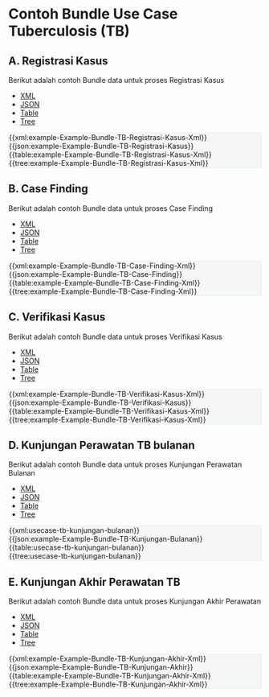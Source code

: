 # Contoh Bundle Use Case Tuberculosis (TB)

## A. Registrasi Kasus
Berikut adalah contoh Bundle data untuk proses Registrasi Kasus
<!--// start of code snippet -->
<div>
    <ul class="nav nav-tabs" role="tablist">
      <li role="presentation">
        <a href="#xml-2" aria-controls="xml" role="tab" data-toggle="tab">XML</a>
      </li>
      <li role="presentation" class="active">
        <a href="#json-2" aria-controls="json" role="tab" data-toggle="tab">JSON</a>
      </li>
        <li role="presentation">
        <a href="#table-2" aria-controls="table" role="tab" data-toggle="tab">Table</a>
      </li>
      <li role="presentation">
        <a href="#tree-2" aria-controls="tree" role="tab" data-toggle="tab">Tree</a>
      </li>
  </ul>

  <!-- Tab panes -->
  <div class="tab-content snippet" style="background: #F6F8F8;border: 1px solid #e8edee;">
    <div role="tabpanel" class="tab-pane" id="xml-2">
      {{xml:example-Example-Bundle-TB-Registrasi-Kasus-Xml}}
    </div>
    <div role="tabpanel" class="tab-pane active" id="json-2">
      {{json:example-Example-Bundle-TB-Registrasi-Kasus}}
    </div>
    <div role="tabpanel" class="tab-pane" id="table-2">
      {{table:example-Example-Bundle-TB-Registrasi-Kasus-Xml}}
    </div>
    <div role="tabpanel" class="tab-pane" id="tree-2">
      {{tree:example-Example-Bundle-TB-Registrasi-Kasus-Xml}}
    </div>
  </div>
</div>
<!--// end of code snippet -->

## B. Case Finding
Berikut adalah contoh Bundle data untuk proses Case Finding
<!--// start of code snippet -->
<div>
    <ul class="nav nav-tabs" role="tablist">
      <li role="presentation">
        <a href="#xml-3" aria-controls="xml" role="tab" data-toggle="tab">XML</a>
      </li>
      <li role="presentation" class="active">
        <a href="#json-3" aria-controls="json" role="tab" data-toggle="tab">JSON</a>
      </li>
        <li role="presentation">
        <a href="#table-3" aria-controls="table" role="tab" data-toggle="tab">Table</a>
      </li>
      <li role="presentation">
        <a href="#tree-3" aria-controls="tree" role="tab" data-toggle="tab">Tree</a>
      </li>
  </ul>

  <!-- Tab panes -->
  <div class="tab-content snippet" style="background: #F6F8F8;border: 1px solid #e8edee;">
    <div role="tabpanel" class="tab-pane" id="xml-3">
      {{xml:example-Example-Bundle-TB-Case-Finding-Xml}}
    </div>
    <div role="tabpanel" class="tab-pane active" id="json-3">
      {{json:example-Example-Bundle-TB-Case-Finding}}
    </div>
    <div role="tabpanel" class="tab-pane" id="table-3">
      {{table:example-Example-Bundle-TB-Case-Finding-Xml}}
    </div>
    <div role="tabpanel" class="tab-pane" id="tree-3">
      {{tree:example-Example-Bundle-TB-Case-Finding-Xml}}
    </div>
  </div>
</div>
<!--// end of code snippet -->

## C. Verifikasi Kasus
Berikut adalah contoh Bundle data untuk proses Verifikasi Kasus
<!--// start of code snippet -->
<div>
    <ul class="nav nav-tabs" role="tablist">
      <li role="presentation">
        <a href="#xml-4" aria-controls="xml" role="tab" data-toggle="tab">XML</a>
      </li>
      <li role="presentation" class="active">
        <a href="#json-4" aria-controls="json" role="tab" data-toggle="tab">JSON</a>
      </li>
        <li role="presentation">
        <a href="#table-4" aria-controls="table" role="tab" data-toggle="tab">Table</a>
      </li>
      <li role="presentation">
        <a href="#tree-4" aria-controls="tree" role="tab" data-toggle="tab">Tree</a>
      </li>
  </ul>

  <!-- Tab panes -->
  <div class="tab-content snippet" style="background: #F6F8F8;border: 1px solid #e8edee;">
    <div role="tabpanel" class="tab-pane" id="xml-4">
      {{xml:example-Example-Bundle-TB-Verifikasi-Kasus-Xml}}
    </div>
    <div role="tabpanel" class="tab-pane active" id="json-4">
      {{json:example-Example-Bundle-TB-Verifikasi-Kasus}}
    </div>
    <div role="tabpanel" class="tab-pane" id="table-4">
      {{table:example-Example-Bundle-TB-Verifikasi-Kasus-Xml}}
    </div>
    <div role="tabpanel" class="tab-pane" id="tree-4">
      {{tree:example-Example-Bundle-TB-Verifikasi-Kasus-Xml}}
    </div>
  </div>
</div>
<!--// end of code snippet -->

## D. Kunjungan Perawatan TB bulanan
Berikut adalah contoh Bundle data untuk proses Kunjungan Perawatan Bulanan
<!--// start of code snippet -->
<div>
    <ul class="nav nav-tabs" role="tablist">
      <li role="presentation">
        <a href="#xml-5" aria-controls="xml" role="tab" data-toggle="tab">XML</a>
      </li>
      <li role="presentation" class="active">
        <a href="#json-5" aria-controls="json" role="tab" data-toggle="tab">JSON</a>
      </li>
        <li role="presentation">
        <a href="#table-5" aria-controls="table" role="tab" data-toggle="tab">Table</a>
      </li>
      <li role="presentation">
        <a href="#tree-5" aria-controls="tree" role="tab" data-toggle="tab">Tree</a>
      </li>
  </ul>

  <!-- Tab panes -->
  <div class="tab-content snippet" style="background: #F6F8F8;border: 1px solid #e8edee;">
    <div role="tabpanel" class="tab-pane" id="xml-5">
      {{xml:usecase-tb-kunjungan-bulanan}}
    </div>
    <div role="tabpanel" class="tab-pane active" id="json-5">
      {{json:example-Example-Bundle-TB-Kunjungan-Bulanan}}
    </div>
    <div role="tabpanel" class="tab-pane" id="table-5">
      {{table:usecase-tb-kunjungan-bulanan}}
    </div>
    <div role="tabpanel" class="tab-pane" id="tree-5">
      {{tree:usecase-tb-kunjungan-bulanan}}
    </div>
  </div>
</div>
<!--// end of code snippet -->


## E. Kunjungan Akhir Perawatan TB
Berikut adalah contoh Bundle data untuk proses Kunjungan Akhir Perawatan
<!--// start of code snippet -->
<div>
    <ul class="nav nav-tabs" role="tablist">
      <li role="presentation">
        <a href="#xml-6" aria-controls="xml" role="tab" data-toggle="tab">XML</a>
      </li>
      <li role="presentation" class="active">
        <a href="#json-6" aria-controls="json" role="tab" data-toggle="tab">JSON</a>
      </li>
        <li role="presentation">
        <a href="#table-6" aria-controls="table" role="tab" data-toggle="tab">Table</a>
      </li>
      <li role="presentation">
        <a href="#tree-6" aria-controls="tree" role="tab" data-toggle="tab">Tree</a>
      </li>
  </ul>

  <!-- Tab panes -->
  <div class="tab-content snippet" style="background: #F6F8F8;border: 1px solid #e8edee;">
    <div role="tabpanel" class="tab-pane" id="xml-6">
      {{xml:example-Example-Bundle-TB-Kunjungan-Akhir-Xml}}
    </div>
    <div role="tabpanel" class="tab-pane active" id="json-6">
      {{json:example-Example-Bundle-TB-Kunjungan-Akhir}}
    </div>
    <div role="tabpanel" class="tab-pane" id="table-6">
      {{table:example-Example-Bundle-TB-Kunjungan-Akhir-Xml}}
    </div>
    <div role="tabpanel" class="tab-pane" id="tree-6">
      {{tree:example-Example-Bundle-TB-Kunjungan-Akhir-Xml}}
    </div>
  </div>
</div>
<!--// end of code snippet -->
